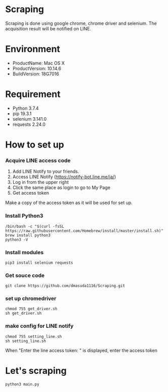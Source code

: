 # Scraping

Scraping is done using google chrome, chrome driver and selenium.
The acquisition result will be notified on LINE.

# Environment

* ProductName:	Mac OS X
* ProductVersion:	10.14.6
* BuildVersion:	18G7016

# Requirement

* Python 3.7.4
* pip 19.3.1
* selenium 3.141.0
* requests 2.24.0

# How to set up

### Acquire LINE access code

1. Add LINE Notify to your friends.
2. Access LINE Notify (https://notify-bot.line.me/ja/)
4. Log in from the upper right
5. Click the same place as login to go to My Page
6. Get access token

Make a copy of the access token as it will be used for set up.

### Install Python3

```
/bin/bash -c "$(curl -fsSL https://raw.githubusercontent.com/Homebrew/install/master/install.sh)"
brew install python3
python3 -V
```

### Install modules

```
pip3 install selenium requests
```

### Get souce code
```
git clone https://github.com/dmasuda1116/Scraping.git
```

### set up chromedriver

```
chmod 755 get_driver.sh
sh get_driver.sh
```

### make config for LINE notify

```
chmod 755 setting_line.sh
sh setting_line.sh
```

When "Enter the line access token: " is displayed, enter the access token

# Let's scraping
```
python3 main.py
```


